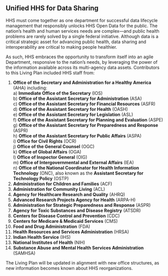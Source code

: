 ## Unified HHS for Data Sharing  

HHS must come together as one department for successful data lifecycle management that responsibly unlocks HHS Open Data for the public. The nation’s health and human 
services needs are complex—and public health problems are rarely solved by a single federal initiative. Although data is a critical strategic asset for advancing public 
health, data sharing and interoperability are critical to making people healthier.  

As such, HHS embraces the opportunity to transform itself into an agile Department, responsive to the nation’s needs, by leveraging the power of the information available 
across its multi-agency data assets. Contributors to this Living Plan included HHS staff from:  

1. __Office of the Secretary and Administration for a Healthy America__ (AHA) including:  
   a)   __Immediate Office of the Secretary__ (IOS)  
   b)   __Office of the Assistant Secretary for Administration__ (ASA)  
   c)   __Office of the Assistant Secretary for Financial Resources__ (ASFR)  
   d)   __Office of the Assistant Secretary for Health__ (OASH)  
   e)   __Office of the Assistant Secretary for Legislation__ (ASL)  
   f)   __Office of the Assistant Secretary for Planning and Evaluation__ (ASPE)  
   g)   __Office of the Assistant Secretary for Preparedness and Response__ (ASPR)  
   h)   __Office of the Assistant Secretary for Public Affairs__ (ASPA)  
   i)   __Office for Civil Rights__ (OCR)  
   j)   __Office of the General Counsel__ (OGC)  
   k)   __Office of Global Affairs__ (OGA)  
   l)   __Office of Inspector General__ (OIG)  
   m)   __Office of Intergovernmental and External Affairs__ (IEA)  
   n)   __Office of the National Coordinator for Health Information Technology__ (ONC), also known as the __Assistant Secretary for Technology Policy__ (OSTP)  
2.  __Administration for Children and Families__ (ACF)
3.  __Administration for Community Living__ (ACL)
4.  __Agency for Healthcare Research and Quality__ (AHRQ)
5.  __Advanced Research Projects Agency for Health__ (ARPA-H)
6.  __Administration for Strategic Preparedness and Response__ (ASPR)
7.  __Agency for Toxic Substances and Disease Registry__ (ATSDR)
8.  __Centers for Disease Control and Prevention__ (CDC)
9.  __Centers for Medicare & Medicaid Services__ (CMS)
10. __Food and Drug Administration__ (FDA)
11. __Health Resources and Services Administration__ (HRSA)
12. __Indian Health Service__ (IHS)
13. __National Institutes of Health__ (NIH)
14. __Substance Abuse and Mental Health Services Administration__ (SAMHSA)

The Living Plan will be updated in alignment with new office structures, as new information becomes known about HHS reorganizations.
